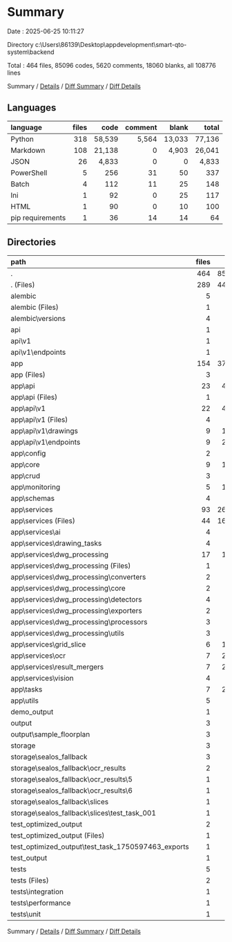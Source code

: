 # Summary

Date : 2025-06-25 10:11:27

Directory c:\\Users\\86139\\Desktop\\appdevelopment\\smart-qto-system\\backend

Total : 464 files,  85096 codes, 5620 comments, 18060 blanks, all 108776 lines

Summary / [Details](details.md) / [Diff Summary](diff.md) / [Diff Details](diff-details.md)

## Languages
| language | files | code | comment | blank | total |
| :--- | ---: | ---: | ---: | ---: | ---: |
| Python | 318 | 58,539 | 5,564 | 13,033 | 77,136 |
| Markdown | 108 | 21,138 | 0 | 4,903 | 26,041 |
| JSON | 26 | 4,833 | 0 | 0 | 4,833 |
| PowerShell | 5 | 256 | 31 | 50 | 337 |
| Batch | 4 | 112 | 11 | 25 | 148 |
| Ini | 1 | 92 | 0 | 25 | 117 |
| HTML | 1 | 90 | 0 | 10 | 100 |
| pip requirements | 1 | 36 | 14 | 14 | 64 |

## Directories
| path | files | code | comment | blank | total |
| :--- | ---: | ---: | ---: | ---: | ---: |
| . | 464 | 85,096 | 5,620 | 18,060 | 108,776 |
| . (Files) | 289 | 44,442 | 1,974 | 9,436 | 55,852 |
| alembic | 5 | 207 | 28 | 62 | 297 |
| alembic (Files) | 1 | 52 | 12 | 23 | 87 |
| alembic\\versions | 4 | 155 | 16 | 39 | 210 |
| api | 1 | 310 | 12 | 34 | 356 |
| api\\v1 | 1 | 310 | 12 | 34 | 356 |
| api\\v1\\endpoints | 1 | 310 | 12 | 34 | 356 |
| app | 154 | 37,806 | 3,520 | 8,249 | 49,575 |
| app (Files) | 3 | 226 | 28 | 36 | 290 |
| app\\api | 23 | 4,858 | 351 | 821 | 6,030 |
| app\\api (Files) | 1 | 107 | 5 | 14 | 126 |
| app\\api\\v1 | 22 | 4,751 | 346 | 807 | 5,904 |
| app\\api\\v1 (Files) | 4 | 706 | 71 | 111 | 888 |
| app\\api\\v1\\drawings | 9 | 1,638 | 125 | 282 | 2,045 |
| app\\api\\v1\\endpoints | 9 | 2,407 | 150 | 414 | 2,971 |
| app\\config | 2 | 158 | 10 | 29 | 197 |
| app\\core | 9 | 1,423 | 151 | 336 | 1,910 |
| app\\crud | 3 | 202 | 15 | 48 | 265 |
| app\\monitoring | 5 | 1,746 | 110 | 424 | 2,280 |
| app\\schemas | 4 | 240 | 2 | 44 | 286 |
| app\\services | 93 | 26,248 | 2,531 | 5,932 | 34,711 |
| app\\services (Files) | 44 | 16,195 | 1,449 | 3,499 | 21,143 |
| app\\services\\ai | 4 | 738 | 92 | 170 | 1,000 |
| app\\services\\drawing_tasks | 4 | 885 | 89 | 213 | 1,187 |
| app\\services\\dwg_processing | 17 | 1,696 | 146 | 390 | 2,232 |
| app\\services\\dwg_processing (Files) | 1 | 14 | 6 | 4 | 24 |
| app\\services\\dwg_processing\\converters | 2 | 292 | 27 | 81 | 400 |
| app\\services\\dwg_processing\\core | 2 | 176 | 17 | 38 | 231 |
| app\\services\\dwg_processing\\detectors | 4 | 640 | 51 | 151 | 842 |
| app\\services\\dwg_processing\\exporters | 2 | 243 | 16 | 47 | 306 |
| app\\services\\dwg_processing\\processors | 3 | 316 | 17 | 64 | 397 |
| app\\services\\dwg_processing\\utils | 3 | 15 | 12 | 5 | 32 |
| app\\services\\grid_slice | 6 | 1,251 | 131 | 273 | 1,655 |
| app\\services\\ocr | 7 | 2,214 | 271 | 518 | 3,003 |
| app\\services\\result_mergers | 7 | 2,512 | 283 | 697 | 3,492 |
| app\\services\\vision | 4 | 757 | 70 | 172 | 999 |
| app\\tasks | 7 | 2,139 | 243 | 434 | 2,816 |
| app\\utils | 5 | 566 | 79 | 145 | 790 |
| demo_output | 1 | 30 | 0 | 0 | 30 |
| output | 3 | 870 | 0 | 0 | 870 |
| output\\sample_floorplan | 3 | 870 | 0 | 0 | 870 |
| storage | 3 | 150 | 0 | 0 | 150 |
| storage\\sealos_fallback | 3 | 150 | 0 | 0 | 150 |
| storage\\sealos_fallback\\ocr_results | 2 | 30 | 0 | 0 | 30 |
| storage\\sealos_fallback\\ocr_results\\5 | 1 | 15 | 0 | 0 | 15 |
| storage\\sealos_fallback\\ocr_results\\6 | 1 | 15 | 0 | 0 | 15 |
| storage\\sealos_fallback\\slices | 1 | 120 | 0 | 0 | 120 |
| storage\\sealos_fallback\\slices\\test_task_001 | 1 | 120 | 0 | 0 | 120 |
| test_optimized_output | 2 | 115 | 0 | 0 | 115 |
| test_optimized_output (Files) | 1 | 26 | 0 | 0 | 26 |
| test_optimized_output\\test_task_1750597463_exports | 1 | 89 | 0 | 0 | 89 |
| test_output | 1 | 324 | 0 | 0 | 324 |
| tests | 5 | 842 | 86 | 279 | 1,207 |
| tests (Files) | 2 | 165 | 17 | 39 | 221 |
| tests\\integration | 1 | 206 | 18 | 70 | 294 |
| tests\\performance | 1 | 242 | 41 | 96 | 379 |
| tests\\unit | 1 | 229 | 10 | 74 | 313 |

Summary / [Details](details.md) / [Diff Summary](diff.md) / [Diff Details](diff-details.md)
